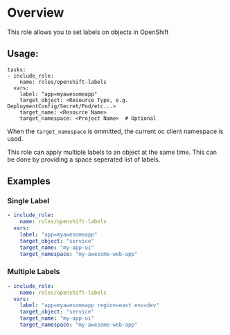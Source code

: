 # Overview
This role allows you to set labels on objects in OpenShift

## Usage:
```
tasks:
- include_role:
    name: roles/openshift-labels
  vars:
    label: "app=myawesomeapp"
    target_object: <Resource Type, e.g. DeploymentConfig/Secret/Pod/etc...>
    target_name: <Resource Name>
    target_namespace: <Project Name>  # Optional
```
When the `target_namespace` is ommitted, the current oc client namespace is used.

This role can apply multiple labels to an object at the same time. This can be done by providing a space seperated list of labels.

## Examples

### Single Label

```yaml
- include_role:
    name: roles/openshift-labels
  vars:
    label: "app=myawesomeapp"
    target_object: "service"
    target_name: "my-app-ui"
    target_namespace: "my-awesome-web-app"
```


### Multiple Labels

```yaml
- include_role:
    name: roles/openshift-labels
  vars:
    label: "app=myawesomeapp region=east env=dev"
    target_object: "service"
    target_name: "my-app-ui"
    target_namespace: "my-awesome-web-app"
```
